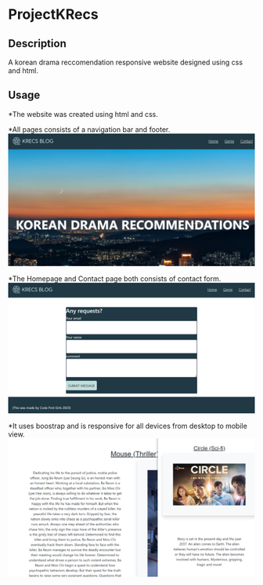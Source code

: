 # ProjectKRecs

## Description
A korean drama reccomendation responsive website designed using css and html. 



## Usage
*The website was created using html and css.

*All pages consists of a navigation bar and footer. 
![see here](assets/homepage.png)

*The Homepage and Contact page both consists of contact form.
![see here](assets/contactform.png)

*It uses boostrap and is responsive for all devices from desktop to mobile view.
![see here](assets/responsive.png)


